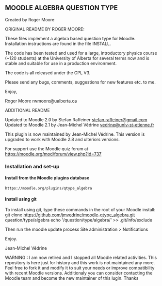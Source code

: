 MOODLE ALGEBRA QUESTION TYPE
----------------------------

Created by Roger Moore

ORIGINAL README BY ROGER MOORE:

These files implement a algebra based question type for Moodle.
Installation instructions are found in the file INSTALL.

The code has been tested and used for a large, introductory physics
course (~120 students) at the University of Alberta for several
terms now and is stable and suitable for use in a production
environment.

The code is all released under the GPL V3.

Please send any bugs, comments, suggestions for new features etc.
to me.

Enjoy,

Roger Moore <rwmoore@ualberta.ca>

ADDITIONAL README

Updated to Moodle 2.0 by Stefan Raffeiner <stefan.raffeiner@gmail.com>
Updated to Moodle 2.1 by Jean-Michel Védrine <vedrine@univ-st-etienne.fr>

This plugin is now maintained by Jean-Michel Védrine. This version is upgraded to
work with Moodle 2.8 and ulteriors versions.

For support use the Moodle quiz forum at https://moodle.org/mod/forum/view.php?id=737

### Installation and set-up

#### Install from the Moodle plugins database

    https://moodle.org/plugins/qtype_algebra

#### Install using git

To install using git, type these commands in the root of your Moodle install:
git clone https://github.com/jmvedrine/moodle-qtype_algebra.git  question/type/algebra echo '/question/type/algebra/' >> .git/info/exclude

Then run the moodle update process Site administration > Notifications

Enjoy.

Jean-Michel Védrine

WARNING :
I am now retired and I stopped all Moodle related activities.
This repository is here just for history and this work is not maintained any more.
Feel free to fork it and modify it to suit your needs or improve compatibility with recent Moodle versions.
Additionaly you can consider contacting the Moodle team and become the new maintainer of this lugin. Thanks
